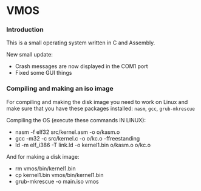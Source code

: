 # VMOS

### Introduction

This is a small operating system written in C and Assembly.

New small update:
- Crash messages are now displayed in the COM1 port
- Fixed some GUI things

### Compiling and making an iso image

For compiling and making the disk image you need to work on Linux and make sure that you have these packages installed: `nasm`, `gcc`, `grub-mkrescue`

Compiling the OS (execute these commands IN LINUX):
- nasm -f elf32 src/kernel.asm -o o/kasm.o
- gcc -m32 -c src/kernel.c -o o/kc.o -ffreestanding
- ld -m elf_i386 -T link.ld -o kernel1.bin o/kasm.o o/kc.o


And for making a disk image:
- rm vmos/bin/kernel1.bin
- cp kernel1.bin vmos/bin/kernel1.bin
- grub-mkrescue -o main.iso vmos
